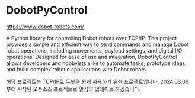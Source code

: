 # DobotPyControl

https://www.dobot-robots.com/

A Python library for controlling Dobot robots over TCP/IP. 
This project provides a simple and efficient way to send commands and manage Dobot robot operations, including movements, payload settings, and digital I/O operations. 
Designed for ease of use and integration, DobotPyControl allows developers and hobbyists alike to automate tasks, prototype ideas, and build complex robotic applications with Dobot robots.

해당 프로젝트는 TCP/IP로 두봇을 쉽게 사용하기 위한 프로젝트입니다.
2024.03.06 부터 시작된 오픈소스 프로젝트로 열심히 업데이트 하겠습니다.

